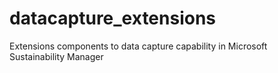 # datacapture_extensions
Extensions components to data capture capability in Microsoft Sustainability Manager
